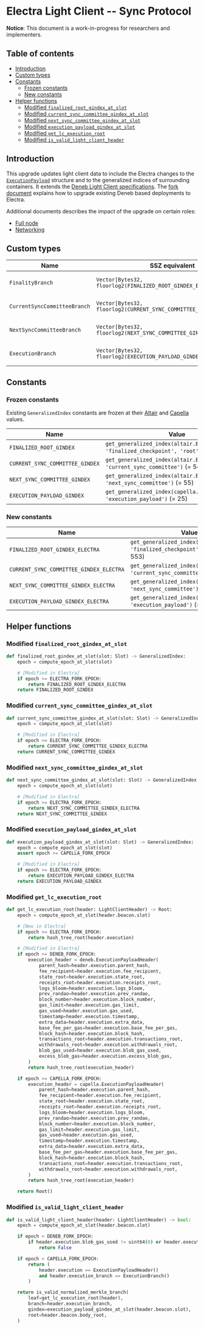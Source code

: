 # Electra Light Client -- Sync Protocol

**Notice**: This document is a work-in-progress for researchers and implementers.

## Table of contents

<!-- TOC -->
<!-- START doctoc generated TOC please keep comment here to allow auto update -->
<!-- DON'T EDIT THIS SECTION, INSTEAD RE-RUN doctoc TO UPDATE -->

- [Introduction](#introduction)
- [Custom types](#custom-types)
- [Constants](#constants)
  - [Frozen constants](#frozen-constants)
  - [New constants](#new-constants)
- [Helper functions](#helper-functions)
  - [Modified `finalized_root_gindex_at_slot`](#modified-finalized_root_gindex_at_slot)
  - [Modified `current_sync_committee_gindex_at_slot`](#modified-current_sync_committee_gindex_at_slot)
  - [Modified `next_sync_committee_gindex_at_slot`](#modified-next_sync_committee_gindex_at_slot)
  - [Modified `execution_payload_gindex_at_slot`](#modified-execution_payload_gindex_at_slot)
  - [Modified `get_lc_execution_root`](#modified-get_lc_execution_root)
  - [Modified `is_valid_light_client_header`](#modified-is_valid_light_client_header)

<!-- END doctoc generated TOC please keep comment here to allow auto update -->
<!-- /TOC -->

## Introduction

This upgrade updates light client data to include the Electra changes to the [`ExecutionPayload`](../beacon-chain.md) structure and to the generalized indices of surrounding containers. It extends the [Deneb Light Client specifications](../../deneb/light-client/sync-protocol.md). The [fork document](./fork.md) explains how to upgrade existing Deneb based deployments to Electra.

Additional documents describes the impact of the upgrade on certain roles:
- [Full node](./full-node.md)
- [Networking](./p2p-interface.md)

## Custom types

| Name | SSZ equivalent | Description |
| - | - | - |
| `FinalityBranch` | `Vector[Bytes32, floorlog2(FINALIZED_ROOT_GINDEX_ELECTRA)]` | Merkle branch of `finalized_checkpoint.root` within `BeaconState` |
| `CurrentSyncCommitteeBranch` | `Vector[Bytes32, floorlog2(CURRENT_SYNC_COMMITTEE_GINDEX_ELECTRA)]` | Merkle branch of `current_sync_committee` within `BeaconState` |
| `NextSyncCommitteeBranch` | `Vector[Bytes32, floorlog2(NEXT_SYNC_COMMITTEE_GINDEX_ELECTRA)]` | Merkle branch of `next_sync_committee` within `BeaconState` |
| `ExecutionBranch` | `Vector[Bytes32, floorlog2(EXECUTION_PAYLOAD_GINDEX_ELECTRA)]` | Merkle branch of `execution_payload` within `BeaconBlockBody` |

## Constants

### Frozen constants

Existing `GeneralizedIndex` constants are frozen at their [Altair](../../altair/light-client/sync-protocol.md#constants) and [Capella](../../capella/light-client/sync-protocol.md#constants) values.

| Name | Value |
| - | - |
| `FINALIZED_ROOT_GINDEX` | `get_generalized_index(altair.BeaconState, 'finalized_checkpoint', 'root')` (= 105) |
| `CURRENT_SYNC_COMMITTEE_GINDEX` | `get_generalized_index(altair.BeaconState, 'current_sync_committee')` (= 54) |
| `NEXT_SYNC_COMMITTEE_GINDEX` | `get_generalized_index(altair.BeaconState, 'next_sync_committee')` (= 55) |
| `EXECUTION_PAYLOAD_GINDEX` | `get_generalized_index(capella.BeaconBlockBody, 'execution_payload')` (= 25) |

### New constants

| Name | Value |
| - | - |
| `FINALIZED_ROOT_GINDEX_ELECTRA` | `get_generalized_index(BeaconState, 'finalized_checkpoint', 'root')` (= 553) |
| `CURRENT_SYNC_COMMITTEE_GINDEX_ELECTRA` | `get_generalized_index(BeaconState, 'current_sync_committee')` (= 278) |
| `NEXT_SYNC_COMMITTEE_GINDEX_ELECTRA` | `get_generalized_index(BeaconState, 'next_sync_committee')` (= 279) |
| `EXECUTION_PAYLOAD_GINDEX_ELECTRA` | `get_generalized_index(BeaconBlockBody, 'execution_payload')` (= 137) |

## Helper functions

### Modified `finalized_root_gindex_at_slot`

```python
def finalized_root_gindex_at_slot(slot: Slot) -> GeneralizedIndex:
    epoch = compute_epoch_at_slot(slot)

    # [Modified in Electra]
    if epoch >= ELECTRA_FORK_EPOCH:
        return FINALIZED_ROOT_GINDEX_ELECTRA
    return FINALIZED_ROOT_GINDEX
```

### Modified `current_sync_committee_gindex_at_slot`

```python
def current_sync_committee_gindex_at_slot(slot: Slot) -> GeneralizedIndex:
    epoch = compute_epoch_at_slot(slot)

    # [Modified in Electra]
    if epoch >= ELECTRA_FORK_EPOCH:
        return CURRENT_SYNC_COMMITTEE_GINDEX_ELECTRA
    return CURRENT_SYNC_COMMITTEE_GINDEX
```

### Modified `next_sync_committee_gindex_at_slot`

```python
def next_sync_committee_gindex_at_slot(slot: Slot) -> GeneralizedIndex:
    epoch = compute_epoch_at_slot(slot)

    # [Modified in Electra]
    if epoch >= ELECTRA_FORK_EPOCH:
        return NEXT_SYNC_COMMITTEE_GINDEX_ELECTRA
    return NEXT_SYNC_COMMITTEE_GINDEX
```

### Modified `execution_payload_gindex_at_slot`

```python
def execution_payload_gindex_at_slot(slot: Slot) -> GeneralizedIndex:
    epoch = compute_epoch_at_slot(slot)
    assert epoch >= CAPELLA_FORK_EPOCH

    # [Modified in Electra]
    if epoch >= ELECTRA_FORK_EPOCH:
        return EXECUTION_PAYLOAD_GINDEX_ELECTRA
    return EXECUTION_PAYLOAD_GINDEX
```

### Modified `get_lc_execution_root`

```python
def get_lc_execution_root(header: LightClientHeader) -> Root:
    epoch = compute_epoch_at_slot(header.beacon.slot)

    # [New in Electra]
    if epoch >= ELECTRA_FORK_EPOCH:
        return hash_tree_root(header.execution)

    # [Modified in Electra]
    if epoch >= DENEB_FORK_EPOCH:
        execution_header = deneb.ExecutionPayloadHeader(
            parent_hash=header.execution.parent_hash,
            fee_recipient=header.execution.fee_recipient,
            state_root=header.execution.state_root,
            receipts_root=header.execution.receipts_root,
            logs_bloom=header.execution.logs_bloom,
            prev_randao=header.execution.prev_randao,
            block_number=header.execution.block_number,
            gas_limit=header.execution.gas_limit,
            gas_used=header.execution.gas_used,
            timestamp=header.execution.timestamp,
            extra_data=header.execution.extra_data,
            base_fee_per_gas=header.execution.base_fee_per_gas,
            block_hash=header.execution.block_hash,
            transactions_root=header.execution.transactions_root,
            withdrawals_root=header.execution.withdrawals_root,
            blob_gas_used=header.execution.blob_gas_used,
            excess_blob_gas=header.execution.excess_blob_gas,
        )
        return hash_tree_root(execution_header)

    if epoch >= CAPELLA_FORK_EPOCH:
        execution_header = capella.ExecutionPayloadHeader(
            parent_hash=header.execution.parent_hash,
            fee_recipient=header.execution.fee_recipient,
            state_root=header.execution.state_root,
            receipts_root=header.execution.receipts_root,
            logs_bloom=header.execution.logs_bloom,
            prev_randao=header.execution.prev_randao,
            block_number=header.execution.block_number,
            gas_limit=header.execution.gas_limit,
            gas_used=header.execution.gas_used,
            timestamp=header.execution.timestamp,
            extra_data=header.execution.extra_data,
            base_fee_per_gas=header.execution.base_fee_per_gas,
            block_hash=header.execution.block_hash,
            transactions_root=header.execution.transactions_root,
            withdrawals_root=header.execution.withdrawals_root,
        )
        return hash_tree_root(execution_header)

    return Root()
```

### Modified `is_valid_light_client_header`

```python
def is_valid_light_client_header(header: LightClientHeader) -> bool:
    epoch = compute_epoch_at_slot(header.beacon.slot)

    if epoch < DENEB_FORK_EPOCH:
        if header.execution.blob_gas_used != uint64(0) or header.execution.excess_blob_gas != uint64(0):
            return False

    if epoch < CAPELLA_FORK_EPOCH:
        return (
            header.execution == ExecutionPayloadHeader()
            and header.execution_branch == ExecutionBranch()
        )

    return is_valid_normalized_merkle_branch(
        leaf=get_lc_execution_root(header),
        branch=header.execution_branch,
        gindex=execution_payload_gindex_at_slot(header.beacon.slot),
        root=header.beacon.body_root,
    )
```
